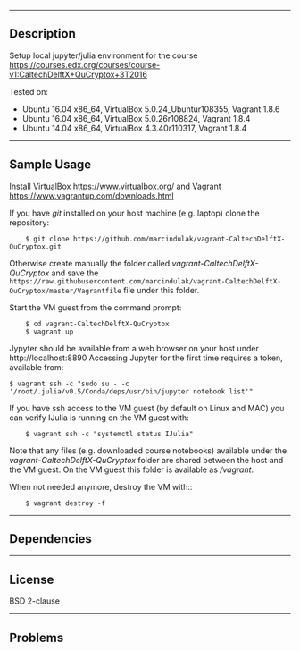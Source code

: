 -----------
Description
-----------

Setup local jupyter/julia environment for the course https://courses.edx.org/courses/course-v1:CaltechDelftX+QuCryptox+3T2016

Tested on:

- Ubuntu 16.04 x86_64, VirtualBox 5.0.24_Ubuntur108355, Vagrant 1.8.6
- Ubuntu 16.04 x86_64, VirtualBox 5.0.26r108824, Vagrant 1.8.4
- Ubuntu 14.04 x86_64, VirtualBox 4.3.40r110317, Vagrant 1.8.4


------------
Sample Usage
------------

Install VirtualBox https://www.virtualbox.org/ and Vagrant https://www.vagrantup.com/downloads.html

If you have *git* installed on your host machine (e.g. laptop) clone the repository:

        $ git clone https://github.com/marcindulak/vagrant-CaltechDelftX-QuCryptox.git

Otherwise create manually the folder called *vagrant-CaltechDelftX-QuCryptox* and save the
`https://raw.githubusercontent.com/marcindulak/vagrant-CaltechDelftX-QuCryptox/master/Vagrantfile` file under this folder.

Start the VM guest from the command prompt:

        $ cd vagrant-CaltechDelftX-QuCryptox
        $ vagrant up

Jypyter should be available from a web browser on your host under http://localhost:8890
Accessing Jupyter for the first time requires a token, available from:

	$ vagrant ssh -c "sudo su - -c '/root/.julia/v0.5/Conda/deps/usr/bin/jupyter notebook list'"

If you have ssh access to the VM guest (by default on Linux and MAC) you can verify IJulia is running on the VM guest with:

        $ vagrant ssh -c "systemctl status IJulia"

Note that any files (e.g. downloaded course notebooks) available under the *vagrant-CaltechDelftX-QuCryptox* folder are
shared between the host and the VM guest. On the VM guest this folder is available as */vagrant*.

When not needed anymore, destroy the VM with::

        $ vagrant destroy -f


------------
Dependencies
------------


-------
License
-------

BSD 2-clause


--------
Problems
--------

